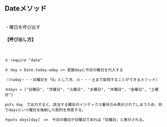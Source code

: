 ## Dateメソッド
</br>
・曜日を呼び出す

#### 【呼び出し方】
</br>

```
① require "date"

② day = Date.today.wday => 変数dayに今日の曜日を代入する

（※wday・・・日曜日を「0」として月、火・・・土まで取得することができるメソッド）

③days = ["日曜日", "月曜日", "火曜日", "水曜日", "木曜日", "金曜日", "土曜日"]

puts day　で出力すると、該当する曜日のインデックス番号のみ表示されてしまうため、別でdaysという曜日を格納した配列を用意する。

④puts days[day]　=>　今日の曜日が日曜日であれば「日曜日」と表示される。

```

